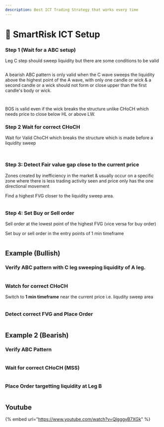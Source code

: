 ```yaml
---
description: Best ICT Trading Strategy that works every time
---
```


# 🏇 SmartRisk ICT Setup

### Step 1 (Wait for a ABC setup)

Leg C step should sweep liquidity but there are some conditions to be valid

<figure><img src="../.gitbook/assets/image (5) (1).png" alt=""><figcaption></figcaption></figure>

A bearish ABC pattern is only valid when the C wave sweeps the liquidity above the highest point of the A wave, with only one candle or wick & a second candle or a wick should not form or close upper than the first candle's body or wick.

<figure><img src="../.gitbook/assets/image (6) (1).png" alt=""><figcaption></figcaption></figure>

<figure><img src="../.gitbook/assets/image.png" alt=""><figcaption></figcaption></figure>

BOS is valid even if the wick breaks the structure unlike CHoCH which needs price to close below HL or above LW.

### Step 2 Wait for correct CHoCH

Wait for Valid ChoCH which breaks the structure which is made before a liquidity sweep

<figure><img src="../.gitbook/assets/image (6) (1) (1).png" alt=""><figcaption></figcaption></figure>

<figure><img src="../.gitbook/assets/image (9) (1).png" alt=""><figcaption></figcaption></figure>

### Step 3: Detect Fair value gap close to the current price

Zones created by inefficiency in the market & usually occur on a specific zone where there is less trading activity seen and price only has the one directional movement

Find a highest FVG closer to the liquidity sweep area.

<figure><img src="../.gitbook/assets/image (11).png" alt=""><figcaption></figcaption></figure>

### Step 4: Set Buy or Sell order&#x20;

Sell order at the lowest point of the highest FVG (vice versa for buy order)

Set buy or sell order in the entry points of 1 min timeframe

<figure><img src="../.gitbook/assets/image (1) (2).png" alt=""><figcaption></figcaption></figure>

## Example (Bullish)

### Verify ABC pattern with C leg sweeping liquidity of A leg.

<figure><img src="../.gitbook/assets/image (4) (2).png" alt=""><figcaption></figcaption></figure>

### Watch for correct CHoCH

Switch to **1 min timeframe** near the current price i.e. liqudity sweep area

<figure><img src="../.gitbook/assets/image (2) (1) (2) (1).png" alt=""><figcaption></figcaption></figure>

### Detect correct FVG and Place Order

<figure><img src="../.gitbook/assets/image (1) (2) (1).png" alt=""><figcaption></figcaption></figure>

## Example 2 (Bearish)

### Verify ABC Pattern

<figure><img src="../.gitbook/assets/image (1) (1).png" alt=""><figcaption></figcaption></figure>

### Wait for correct CHoCH (MSS)

<figure><img src="../.gitbook/assets/image (7) (1).png" alt=""><figcaption></figcaption></figure>

### Place Order targetting liquidity at Leg B

<figure><img src="../.gitbook/assets/image (2) (1).png" alt=""><figcaption></figcaption></figure>

## Youtube

{% embed url="https://www.youtube.com/watch?v=QlgggyB7XGk" %}
